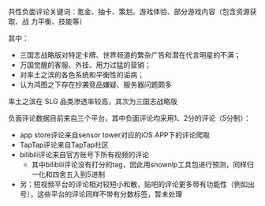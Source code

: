 共性负面评论关键词：氪金、抽卡、策划、游戏体验、部分游戏内容（包含资源获取、战 力平衡、技能等）

其中： 

- 三国志战略版对特定卡牌、世界频道的繁杂广告和潜在代言明星的不满；
- 万国觉醒的客服、外挂、用力过猛的营销； 
- 对率土之滨的各色系统和平衡性的诟病；
- 认为鸿图之下存在抄袭竞品嫌疑、服务器问题颇多 

率土之滨在 SLG 品类渗透率较高，其次为三国志战略版



负面评论数据目前来自三个平台，其中负面评论均采用1、2分的评论（5分制）：

- app store评论来自sensor tower对应的iOS APP下的评论爬取
- TapTap评论来自TapTap社区
- bilibili评论来自官方账号下所有视频的评论
  - 其中bilibili评论没有打分的tag，因此用snownlp工具包进行预测，同样归一化和四舍五入到5进制
- 另：短视频平台的评论相对较短小和散，贴吧的评论更多带有功能性（例如出号），这些平台的评论同样不带有分数标签，暂未处理

